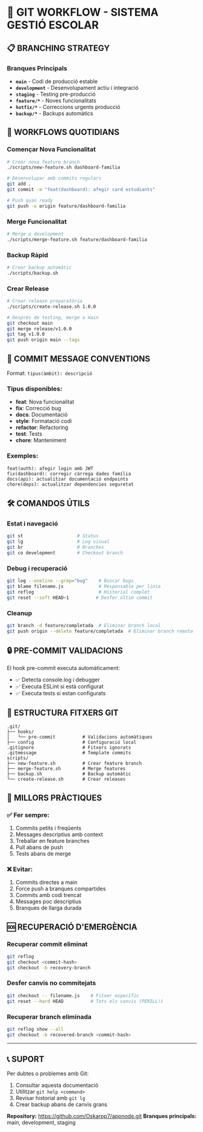 # 🚀 GIT WORKFLOW - SISTEMA GESTIÓ ESCOLAR

## 📋 BRANCHING STRATEGY

### Branques Principals
- **`main`** - Codi de producció estable
- **`development`** - Desenvolupament actiu i integració
- **`staging`** - Testing pre-producció
- **`feature/*`** - Noves funcionalitats
- **`hotfix/*`** - Correccions urgents producció
- **`backup/*`** - Backups automàtics

## 🔄 WORKFLOWS QUOTIDIANS

### Començar Nova Funcionalitat
```bash
# Crear nova feature branch
./scripts/new-feature.sh dashboard-familia

# Desenvolupar amb commits regulars
git add .
git commit -m "feat(dashboard): afegir card estudiants"

# Push quan ready
git push -u origin feature/dashboard-familia
```

### Merge Funcionalitat
```bash
# Merge a development
./scripts/merge-feature.sh feature/dashboard-familia
```

### Backup Ràpid
```bash
# Crear backup automàtic
./scripts/backup.sh
```

### Crear Release
```bash
# Crear release preparatòria
./scripts/create-release.sh 1.0.0

# Després de testing, merge a main
git checkout main
git merge release/v1.0.0
git tag v1.0.0
git push origin main --tags
```

## 📝 COMMIT MESSAGE CONVENTIONS

Format: `tipus(àmbit): descripció`

### Tipus disponibles:
- **feat**: Nova funcionalitat
- **fix**: Correcció bug
- **docs**: Documentació
- **style**: Formatació codi
- **refactor**: Refactoring
- **test**: Tests
- **chore**: Manteniment

### Exemples:
```
feat(auth): afegir login amb JWT
fix(dashboard): corregir càrrega dades família
docs(api): actualitzar documentació endpoints
chore(deps): actualitzar dependencies seguretat
```

## 🛠️ COMANDOS ÚTILS

### Estat i navegació
```bash
git st                    # Status
git lg                    # Log visual
git br                    # Branches
git co development        # Checkout branch
```

### Debug i recuperació
```bash
git log --oneline --grep="bug"    # Buscar bugs
git blame filename.js             # Responsable per línia
git reflog                        # Historial complet
git reset --soft HEAD~1          # Desfer últim commit
```

### Cleanup
```bash
git branch -d feature/completada  # Eliminar branch local
git push origin --delete feature/completada  # Eliminar branch remota
```

## 🔒 PRE-COMMIT VALIDACIONS

El hook pre-commit executa automàticament:
- ✅ Detecta console.log i debugger
- ✅ Executa ESLint si està configurat
- ✅ Executa tests si estan configurats

## 📁 ESTRUCTURA FITXERS GIT

```
.git/
├── hooks/
│   └── pre-commit          # Validacions automàtiques
├── config                  # Configuració local
.gitignore                  # Fitxers ignorats
.gitmessage                 # Template commits
scripts/
├── new-feature.sh          # Crear feature branch
├── merge-feature.sh        # Merge features
├── backup.sh               # Backup automàtic
└── create-release.sh       # Crear releases
```

## 🎯 MILLORS PRÀCTIQUES

### ✅ Fer sempre:
1. Commits petits i freqüents
2. Messages descriptius amb context
3. Treballar en feature branches
4. Pull abans de push
5. Tests abans de merge

### ❌ Evitar:
1. Commits directes a main
2. Force push a branques compartides
3. Commits amb codi trencat
4. Messages poc descriptius
5. Branques de llarga durada

## 🆘 RECUPERACIÓ D'EMERGÈNCIA

### Recuperar commit eliminat
```bash
git reflog
git checkout <commit-hash>
git checkout -b recovery-branch
```

### Desfer canvis no commitejats
```bash
git checkout -- filename.js    # Fitxer específic
git reset --hard HEAD          # Tots els canvis (PERILL!)
```

### Recuperar branch eliminada
```bash
git reflog show --all
git checkout -b recovered-branch <commit-hash>
```

---

## 📞 SUPORT

Per dubtes o problemes amb Git:
1. Consultar aquesta documentació
2. Utilitzar `git help <command>`
3. Revisar historial amb `git lg`
4. Crear backup abans de canvis grans

**Repository:** https://github.com/Oskarpp7/appnode.git
**Branques principals:** main, development, staging
